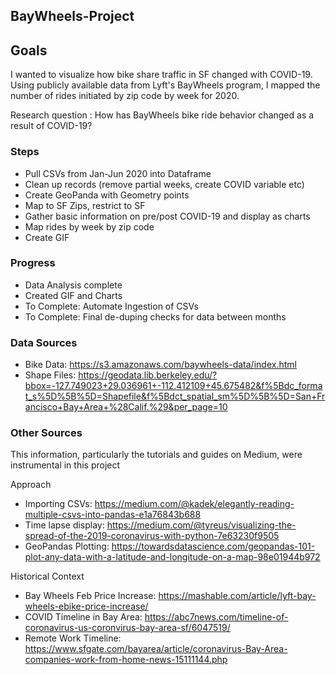 ## BayWheels-Project

## Goals
I wanted to visualize how bike share traffic in SF changed with COVID-19. Using publicly available data from Lyft's BayWheels program, I mapped the number of rides initiated by zip code by week for 2020. 

Research question : How has BayWheels bike ride behavior changed as a result of COVID-19?

### Steps
- Pull CSVs from Jan-Jun 2020 into Dataframe
- Clean up records (remove partial weeks, create COVID variable etc)
- Create GeoPanda with Geometry points
- Map to SF Zips, restrict to SF 
- Gather basic information on pre/post COVID-19 and display as charts
- Map rides by week by zip code
- Create GIF

### Progress
- Data Analysis complete
- Created GIF and Charts
- To Complete: Automate Ingestion of CSVs
- To Complete: Final de-duping checks for data between months

### Data Sources
- Bike Data: https://s3.amazonaws.com/baywheels-data/index.html
- Shape Files: https://geodata.lib.berkeley.edu/?bbox=-127.749023+29.036961+-112.412109+45.675482&f%5Bdc_format_s%5D%5B%5D=Shapefile&f%5Bdct_spatial_sm%5D%5B%5D=San+Francisco+Bay+Area+%28Calif.%29&per_page=10

### Other Sources 
This information, particularly the tutorials and guides on Medium, were instrumental in this project

Approach
- Importing CSVs: https://medium.com/@kadek/elegantly-reading-multiple-csvs-into-pandas-e1a76843b688
- Time lapse display: https://medium.com/@tyreus/visualizing-the-spread-of-the-2019-coronavirus-with-python-7e63230f9505
- GeoPandas Plotting: https://towardsdatascience.com/geopandas-101-plot-any-data-with-a-latitude-and-longitude-on-a-map-98e01944b972

Historical Context
- Bay Wheels Feb Price Increase: https://mashable.com/article/lyft-bay-wheels-ebike-price-increase/
- COVID Timeline in Bay Area: https://abc7news.com/timeline-of-coronavirus-us-coronvirus-bay-area-sf/6047519/
- Remote Work Timeline: https://www.sfgate.com/bayarea/article/coronavirus-Bay-Area-companies-work-from-home-news-15111144.php

